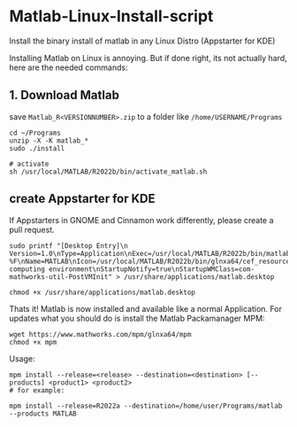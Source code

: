 # Matlab-Linux-Install-script
Install the binary install of matlab in any Linux Distro (Appstarter for KDE)

Installing Matlab on Linux is annoying. But if done right, its not actually hard, here are the needed commands:

## 1. Download Matlab

save `Matlab_R<VERSIONNUMBER>.zip` to a folder like `/home/USERNAME/Programs`

```
cd ~/Programs
unzip -X -K matlab_*
sudo ./install

# activate
sh /usr/local/MATLAB/R2022b/bin/activate_matlab.sh
```

## create Appstarter for KDE

If Appstarters in GNOME and Cinnamon work differently, please create a pull request.

```
sudo printf "[Desktop Entry]\n Version=1.0\nType=Application\nExec=/usr/local/MATLAB/R2022b/bin/matlab %F\nName=MATLAB\nIcon=/usr/local/MATLAB/R2022b/bin/glnxa64/cef_resources/matlab_icon.png\nCategories=Development;Math;Science\nComment=Scientific computing environment\nStartupNotify=true\nStartupWMClass=com-mathworks-util-PostVMInit" > /usr/share/applications/matlab.desktop

chmod +x /usr/share/applications/matlab.desktop
```

Thats it! Matlab is now installed and available like a normal Application. For updates what you should do is install the Matlab Packamanager MPM:

```
wget https://www.mathworks.com/mpm/glnxa64/mpm
chmod +x mpm
```

Usage:

```
mpm install --release=<release> --destination=<destination> [--products] <product1> <product2>
# for example:

mpm install --release=R2022a --destination=/home/user/Programs/matlab --products MATLAB
```
